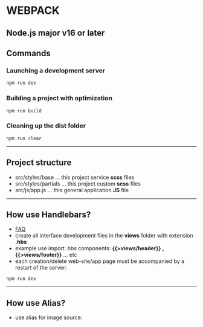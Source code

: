 # WEBPACK

## Node.js major v16 or later

## Сommands

### Launching a development server
```shell
npm run dev
```

### Building a project with optimization
```shell
npm run build
```

### Cleaning up the dist folder
```shell
npm run clear
```

---

## Project structure

- src/styles/base ... this project service **scss** files
- src/styles/partials ... this project custom **scss** files
- src/js/app.js ... this general application **JS** file

---

## How use Handlebars?

- [FAQ](https://handlebarsjs.com/) 
- create all interface development files in the **views** folder with extension **.hbs**
- example use import .hbs components: **{{>views/header}} , {{>views/footer}}** ... etc 
- each creation/delete web-site/app page must be accompanied by a restart of the server:
```shell
npm run dev
```

---

## How use Alias?

- use alias for image source: **<img src="@img/banner.png" alt="">**
